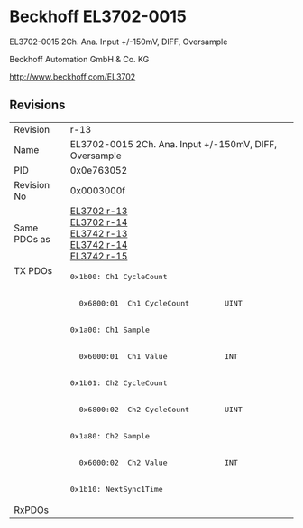 # Beckhoff EL3702-0015

EL3702-0015 2Ch. Ana. Input +/-150mV, DIFF, Oversample

Beckhoff Automation GmbH & Co. KG

http://www.beckhoff.com/EL3702

## Revisions
<table>
<tr >
<td>Revision</td>
<td>r-13</td>
</tr>
<tr >
<td>Name</td>
<td>EL3702-0015 2Ch. Ana. Input +/-150mV, DIFF, Oversample</td>
</tr>
<tr >
<td>PID</td>
<td>0x0e763052</td>
</tr>
<tr >
<td>Revision No</td>
<td>0x0003000f</td>
</tr>
<tr >
<td>Same PDOs as</td>
<td><a href="EL3702">EL3702 r-13</a><br/><a href="EL3702">EL3702 r-14</a><br/><a href="EL3742">EL3742 r-13</a><br/><a href="EL3742">EL3742 r-14</a><br/><a href="EL3742">EL3742 r-15</a></td>
</tr>
<tr class="txpdo pdosection">
<td rowspan=9 valign=top>TX PDOs</td>
<td><pre>0x1b00: Ch1 CycleCount</pre></td>
<td></td>
</tr>
<tr class="txpdo">
<td><pre>  0x6800:01  Ch1 CycleCount        UINT</pre></td>
</tr>
<tr class="txpdo pdosection">
<td><pre>0x1a00: Ch1 Sample</pre></td>
</tr>
<tr class="txpdo">
<td><pre>  0x6000:01  Ch1 Value             INT</pre></td>
</tr>
<tr class="txpdo pdosection">
<td><pre>0x1b01: Ch2 CycleCount</pre></td>
</tr>
<tr class="txpdo">
<td><pre>  0x6800:02  Ch2 CycleCount        UINT</pre></td>
</tr>
<tr class="txpdo pdosection">
<td><pre>0x1a80: Ch2 Sample</pre></td>
</tr>
<tr class="txpdo">
<td><pre>  0x6000:02  Ch2 Value             INT</pre></td>
</tr>
<tr class="txpdo pdosection">
<td><pre>0x1b10: NextSync1Time</pre></td>
</tr>
<tr >
<td>RxPDOs</td>
<td></td>
</tr>
</table>
